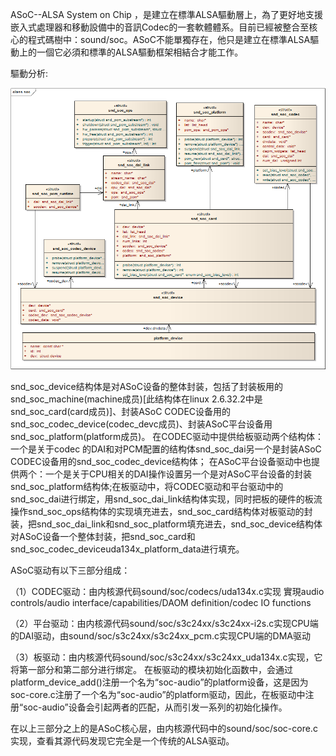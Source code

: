 ASoC--ALSA System on Chip ，是建立在標準ALSA驅動層上，為了更好地支援嵌入式處理器和移動設備中的音訊Codec的一套軟體體系。目前已經被整合至核心的程式碼樹中：sound/soc。ASoC不能單獨存在，他只是建立在標準ALSA驅動上的一個它必須和標準的ALSA驅動框架相結合才能工作。

驅動分析:

![](https://github.com/CheweiChan/Mini2440-linux2.6.29/blob/master/IMG/ASOC_Flow.png)

snd_soc_device结构体是对ASoC设备的整体封装，包括了封装板用的snd_soc_machine(machine成员)[此结构体在linux 2.6.32.2中是snd_soc_card(card成员)]、封装ASoC CODEC设备用的snd_soc_codec_device(codec_devc成员)、封装ASoC平台设备用snd_soc_platform(platform成员)。
在CODEC驱动中提供给板驱动两个结构体：一个是关于codec 的DAI和对PCM配置的结构体snd_soc_dai另一个是封装ASoC CODEC设备用的snd_soc_codec_device结构体；
在ASoC平台设备驱动中也提供两个：一个是关于CPU相关的DAI操作设置另一个是对ASoC平台设备的封装snd_soc_platform结构体;在板驱动中，将CODEC驱动和平台驱动中的snd_soc_dai进行绑定，用snd_soc_dai_link结构体实现，同时把板的硬件的板流操作snd_soc_ops结构体的实现填充进去，snd_soc_card结构体对板驱动的封装，把snd_soc_dai_link和snd_soc_platform填充进去，snd_soc_device结构体对ASoC设备一个整体封装，把snd_soc_card和snd_soc_codec_deviceuda134x_platform_data进行填充。

 
ASoC驱动有以下三部分组成：

（1）CODEC驱动：由内核源代码sound/soc/codecs/uda134x.c实现
 實現audio controls/audio interface/capabilities/DAOM definition/codec IO functions
 
（2）平台驱动：由内核源代码sound/soc/s3c24xx/s3c24xx-i2s.c实现CPU端的DAI驱动，由sound/soc/s3c24xx/s3c24xx_pcm.c实现CPU端的DMA驱动

（3）板驱动：由内核源代码sound/soc/s3c24xx/s3c24xx_uda134x.c实现，它将第一部分和第二部分进行绑定。
     在板驱动的模块初始化函数中，会通过platform_device_add()注册一个名为“soc-audio”的platform设备，这是因为soc-core.c注册了一个名为“soc-audio”的platform驱动，因此，在板驱动中注册“soc-audio”设备会引起两者的匹配，从而引发一系列的初始化操作。

在以上三部分之上的是ASoC核心层，由内核源代码中的sound/soc/soc-core.c实现，查看其源代码发现它完全是一个传统的ALSA驱动。
